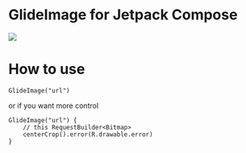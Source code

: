 # GlideImage for Jetpack Compose
[![](https://jitpack.io/v/mvarnagiris/compose-glide-image.svg)](https://jitpack.io/#mvarnagiris/compose-glide-image)

# How to use
```
GlideImage("url")
```

or if you want more control
```
GlideImage("url") {
    // this RequestBuilder<Bitmap>
    centerCrop().error(R.drawable.error) 
}
```

